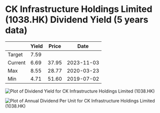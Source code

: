 # CK Infrastructure Holdings Limited (1038.HK) Dividend Yield (5 years data)

|     | Yield   | Price | Date       |
|-----|---------|-------|------------|
| Target | 7.59 |  |  |
| Current | 6.69 | 37.95  | 2023-11-03 |
| Max | 8.55 | 28.77  | 2020-03-23 |
| Min | 4.71 | 51.60  | 2019-07-02 |

![Plot of Dividend Yield for CK Infrastructure Holdings Limited (1038.HK)](1038_div_5.png)

![Plot of Annual Dividend Per Unit for CK Infrastructure Holdings Limited (1038.HK)](1038_yearly_dpu.png)
